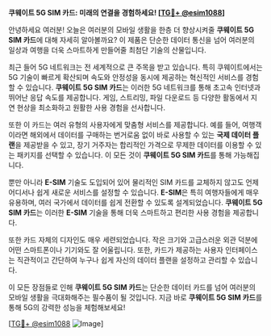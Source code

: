 **쿠웨이트 5G SIM 카드: 미래의 연결을 경험하세요! [[TG💪+ @esim1088](https://t.me/s/esim1088)]**

안녕하세요 여러분! 오늘은 여러분의 모바일 생활을 한층 더 향상시켜줄 **쿠웨이트 5G SIM 카드**에 대해 자세히 알아볼까요? 이 제품은 단순한 데이터 통신을 넘어 여러분의 일상과 여행을 더욱 스마트하게 만들어줄 최첨단 기술의 산물입니다.

최근 들어 5G 네트워크는 전 세계적으로 큰 주목을 받고 있습니다. 특히 쿠웨이트에서는 5G 기술이 빠르게 확산되며 속도와 안정성을 동시에 제공하는 혁신적인 서비스를 경험할 수 있습니다. **쿠웨이트 5G SIM 카드**는 이러한 5G 네트워크를 통해 초고속 인터넷과 뛰어난 응답 속도를 제공합니다. 게임, 스트리밍, 파일 다운로드 등 다양한 활동에서 지연 현상을 최소화하고 원활한 사용 경험을 선사합니다.

또한 이 카드는 여러 유형의 사용자에게 맞춤형 서비스를 제공합니다. 예를 들어, 여행객이라면 해외에서 데이터를 구매하는 번거로움 없이 바로 사용할 수 있는 **국제 데이터 플랜**을 제공받을 수 있고, 장기 거주자는 합리적인 가격으로 무제한 데이터를 이용할 수 있는 패키지를 선택할 수 있습니다. 이 모든 것이 **쿠웨이트 5G SIM 카드**를 통해 가능해집니다.

뿐만 아니라 **E-SIM** 기술도 도입되어 있어 물리적인 SIM 카드를 교체하지 않고도 언제 어디서나 쉽게 새로운 서비스를 설정할 수 있습니다. **E-SIM**은 특히 여행자들에게 매우 유용하며, 여러 국가에서 데이터를 쉽게 전환할 수 있도록 설계되었습니다. **쿠웨이트 5G SIM 카드**는 이러한 **E-SIM** 기술을 통해 더욱 스마트하고 편리한 사용 경험을 제공합니다.

또한 카드 자체의 디자인도 매우 세련되었습니다. 작은 크기와 고급스러운 외관 덕분에 어떤 스마트폰이나 기기와도 잘 어울립니다. 또한, 카드가 제공하는 사용자 인터페이스는 직관적이고 간단하여 누구나 쉽게 자신의 데이터 플랜을 설정하고 관리할 수 있습니다.

이 모든 장점들로 인해 **쿠웨이트 5G SIM 카드**는 단순한 데이터 카드를 넘어 여러분의 모바일 생활을 극대화해주는 필수품이 될 것입니다. 지금 바로 **쿠웨이트 5G SIM 카드**를 통해 5G의 강력한 성능을 체험해보세요!

[[TG💪+ @esim1088](https://t.me/s/esim1088) ![Image](https://i.postimg.cc/Y0z9fWf4/image.png)]
